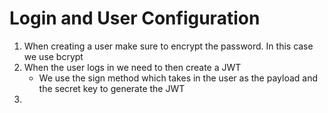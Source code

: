 # Login and User Configuration

1. When creating a user make sure to encrypt the password. In this case we use bcrypt
2. When the user logs in we need to then create a JWT
   - We use the sign method which takes in the user as the payload and the secret key to generate the JWT
3.
